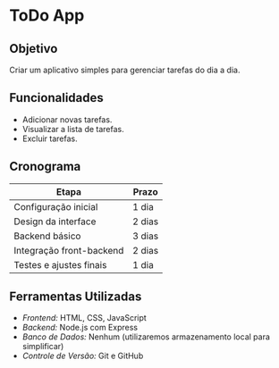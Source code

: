 # ToDo App

## Objetivo
Criar um aplicativo simples para gerenciar tarefas do dia a dia.

## Funcionalidades
- Adicionar novas tarefas.
- Visualizar a lista de tarefas.
- Excluir tarefas.

## Cronograma
| Etapa                   | Prazo                |
|-------------------------|----------------------|
| Configuração inicial    | 1 dia               |
| Design da interface     | 2 dias              |
| Backend básico          | 3 dias              |
| Integração front-backend| 2 dias              |
| Testes e ajustes finais | 1 dia               |

## Ferramentas Utilizadas
- *Frontend:* HTML, CSS, JavaScript
- *Backend:* Node.js com Express
- *Banco de Dados:* Nenhum (utilizaremos armazenamento local para simplificar)
- *Controle de Versão:* Git e GitHub
